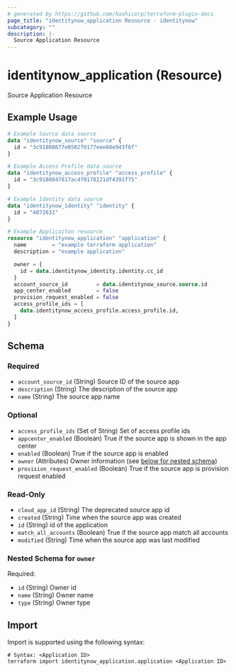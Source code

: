 ```yaml
---
# generated by https://github.com/hashicorp/terraform-plugin-docs
page_title: "identitynow_application Resource - identitynow"
subcategory: ""
description: |-
  Source Application Resource
---
```


# identitynow_application (Resource)

Source Application Resource

## Example Usage

```terraform
# Example Source data source
data "identitynow_source" "source" {
  id = "3c91808677e0502f0177eee68e943f6f"
}

# Example Access Profile data source
data "identitynow_access_profile" "access_profile" {
  id = "3c9180847817ac4f0178221df4391f75"
}

# Example Identity data source
data "identitynow_identity" "identity" {
  id = "4072631"
}

# Example Applicaiton resource
resource "identitynow_application" "application" {
  name        = "example terraform application"
  description = "example application"

  owner = {
    id = data.identitynow_identity.identity.cc_id
  }
  account_source_id         = data.identitynow_source.source.id
  app_center_enabled        = false
  provision_request_enabled = false
  access_profile_ids = [
    data.identitynow_access_profile.access_profile.id,
  ]
}
```

<!-- schema generated by tfplugindocs -->
## Schema

### Required

- `account_source_id` (String) Source ID of the source app
- `description` (String) The description of the source app
- `name` (String) The source app name

### Optional

- `access_profile_ids` (Set of String) Set of access profile ids
- `appcenter_enabled` (Boolean) True if the source app is shown in the app center
- `enabled` (Boolean) True if the source app is enabled
- `owner` (Attributes) Owner information (see [below for nested schema](#nestedatt--owner))
- `provision_request_enabled` (Boolean) True if the source app is provision request enabled

### Read-Only

- `cloud_app_id` (String) The deprecated source app id
- `created` (String) Time when the source app was created
- `id` (String) id of the application
- `match_all_accounts` (Boolean) True if the source app match all accounts
- `modified` (String) Time when the source app was last modified

<a id="nestedatt--owner"></a>
### Nested Schema for `owner`

Required:

- `id` (String) Owner id
- `name` (String) Owner name
- `type` (String) Owner type

## Import

Import is supported using the following syntax:

```shell
# Syntax: <Application ID>
terraform import identitynow_application.application <Application ID>
```
